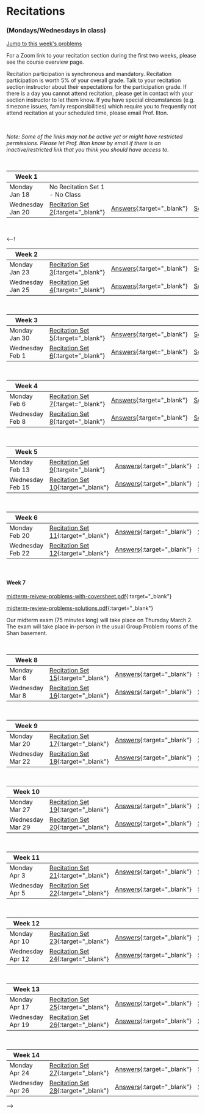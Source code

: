 # Recitations 
### (Mondays/Wednesdays in class)

[Jump to this week's problems](#bottom)

For a Zoom link to your recitation section during the first two weeks, please see the course overview page.

Recitation participation is synchronous and mandatory. Recitation participation is worth 5% of your overall grade.  Talk to your recitation section instructor about their expectations for the participation grade. If there is a day you cannot attend recitation, please get in contact with your section instructor to let them know. If you have special circumstances (e.g. timezone issues, family responsibilities) which require you to frequently not attend recitation at your scheduled time, please email Prof. Ilton. 

<br>

*Note: Some of the links may not be active yet or might have restricted permissions. Please let Prof. Ilton know by email if there is an inactive/restricted link that you think you should have access to.*

<br>

Week 1 |  |  | |
---| --- | -- | -- |
Monday Jan 18 | No Recitation Set 1 - No Class | | 
Wednesday Jan 20 | [Recitation Set 2](https://drive.google.com/file/d/1gRbEpzYTazOfMZ-kyEcU1jzxjM0AjNrz/view?usp=sharing){:target="_blank"} | [Answers](https://drive.google.com/file/d/1ofRIcHLF43nx0xS75Ss0TZncuyFsgcNq/view?usp=sharing){:target="_blank"} | [Solutions](https://drive.google.com/file/d/1HxrleH_kah0-HNlh0ASkXJ1GV0Psegdu/view?usp=sharing){:target="_blank"}

<br>


<--!


Week 2 |  |  | |
---| --- | -- | -- |
Monday Jan 23 | [Recitation Set 3](https://drive.google.com/file/d/14-lV3OBJsflWQVVq_qyBDFqepw3p_0H9/view?usp=sharing){:target="_blank"} | [Answers](https://drive.google.com/file/d/1e-9Yv375Ns-AXSWFcKdsa0besBp8zedY/view?usp=sharing){:target="_blank"} | [Solutions](https://drive.google.com/file/d/1114S6sNx4BdsG5G_BgJHYtzrpI9U0qNS/view?usp=sharing){:target="_blank"}
Wednesday Jan 25 | [Recitation Set 4](https://drive.google.com/file/d/1UT3yUP0hOrEuQ7mQGa_2h1G-aY_JmmAv/view?usp=sharing){:target="_blank"} | [Answers](https://drive.google.com/file/d/17p_H3a6C0sOpHy1s_X-NeP7tj_PqhK3n/view?usp=sharing){:target="_blank"} | [Solutions](https://drive.google.com/file/d/1oXcaI-mznx3FW4owCmL_CP6ob8Gc5mEp/view?usp=sharing){:target="_blank"}

<br>



Week 3 |  |  | |
---| --- | -- | -- |
Monday Jan 30 | [Recitation Set 5](https://drive.google.com/file/d/102-vW3-o7ig-SlSFCaQlh6-7LsOvy4F-/view?usp=sharing){:target="_blank"} | [Answers](https://drive.google.com/file/d/1i86TJSuhFr0YJmYlU4Sk3UGhaJSsJO7C/view?usp=sharing){:target="_blank"} | [Solutions](https://drive.google.com/file/d/1LxZUq2aFLq5_9qFO8acCK7u2eTnaszGQ/view?usp=sharing){:target="_blank"}
Wednesday Feb 1 | [Recitation Set 6](https://drive.google.com/file/d/1DECkLAsUYHk0Qx1sOnGpl9qYtDyNIKtj/view?usp=sharing){:target="_blank"} | [Answers](https://drive.google.com/file/d/1uDouJWdDDb_2i8sZ7LG8_LLkoXraEYRP/view?usp=sharing){:target="_blank"} | [Solutions](https://drive.google.com/file/d/1qk1by-yMvpsCQT3kiK9hyKY-xwkdB16f/view?usp=sharing){:target="_blank"}

<br>



Week 4 |  |  | |
---| --- | -- | -- |
Monday Feb 6 | [Recitation Set 7](https://drive.google.com/file/d/1lc3vM0MXhoN_UdGhWo7daajg_b5TPg5k/view?usp=sharing){:target="_blank"} | [Answers](https://drive.google.com/file/d/1xvre1ShEvgfIMMK7vNxVlj44GObIIYdg/view?usp=sharing){:target="_blank"} | [Solutions](https://drive.google.com/file/d/1lD5cZq9FLdVCL2WQ2wCC5JZPIIMuD9l2/view?usp=sharing){:target="_blank"}
Wednesday Feb 8 | [Recitation Set 8](https://drive.google.com/file/d/1nsb9icXH0Yo9aoiYi_7Mwxq9B7wEVXBf/view?usp=sharing){:target="_blank"} | [Answers](https://drive.google.com/file/d/1Vn2GAX3rpI7lIBG0OOScRVlXL3rQ09Lk/view?usp=sharing){:target="_blank"} | [Solutions](https://drive.google.com/file/d/1tJBr9KLcZcIH6fHNW9qNIlIjJQbj1fco/view?usp=sharing){:target="_blank"}

<br>


Week 5 |  |  | |
---| --- | -- | -- |
Monday Feb 13 | [Recitation Set 9](https://drive.google.com/file/d/1bEURF7RNfpozgXe7juMW8LNLUqr96p_h/view?usp=sharing){:target="_blank"} | [Answers](https://drive.google.com/file/d/1jpcRHn0So-g72QddxB8ejJc6V8BGO_gU/view?usp=sharing){:target="_blank"} | [Solutions](https://drive.google.com/file/d/1BZScybcJ88k4fU9KjKBY19zGC5TX1yu6/view?usp=sharing){:target="_blank"}
Wednesday Feb 15 | [Recitation Set 10](https://drive.google.com/file/d/1YFk1uyxa9wc6E0CvaG1N5zhRispeQgPO/view?usp=sharing){:target="_blank"} | [Answers](https://drive.google.com/file/d/119mC9XCAB_Z6-_-rJhofAio5xHsLCmFT/view?usp=sharing){:target="_blank"} |[Solutions](https://drive.google.com/file/d/1FhnqqPY59tqw-RmYSDUfljuUdrRkeBZ8/view?usp=sharing){:target="_blank"}

<br>



Week 6 |  |  | |
---| --- | -- | -- |
Monday Feb 20 | [Recitation Set 11](https://drive.google.com/file/d/1bKyTHc986v0jNAOCuALgPAFXZWw0UuN8/view?usp=sharing){:target="_blank"} | [Answers](https://drive.google.com/file/d/1--cQLsi-GYOv8gt2y1UbXsEfUqUbHOgB/view?usp=sharing){:target="_blank"} | [Solutions](https://drive.google.com/file/d/15FpIhZhhHQ2tlqgeZvmR4YVuHQtQFfLV/view?usp=sharing){:target="_blank"} 
Wednesday Feb 22 | [Recitation Set 12](https://drive.google.com/file/d/1UTuR0Xghe1sNOvnBeQtXART0757tN6Ia/view?usp=sharing){:target="_blank"} | [Answers](https://drive.google.com/file/d/1-dEKBB8iODXaCUWZ2LhQeDVYogweQIv8/view?usp=sharing){:target="_blank"} | [Solutions](https://drive.google.com/file/d/1FRLzNpsepul9aX22kRWW3TTZK8KPttQ2/view?usp=sharing){:target="_blank"}

<br> 

#### Week 7

[midterm-reivew-problems-with-coversheet.pdf](https://drive.google.com/file/d/1G9LkXlp58wkSYbxn1LgUSJkcHdBELae9/view?usp=sharing){:target="_blank"}

[midterm-review-problems-solutions.pdf](https://drive.google.com/file/d/1G9Dlzkf0MsfrXQhN0cZx1sxJ5Pqt_ayC/view?usp=sharing){:target="_blank"}


Our midterm exam (75 minutes long) will take place on Thursday March 2. The exam will take place in-person in the usual Group Problem rooms of the Shan basement.

<br>



Week 8 |  |  | |
---| --- | -- | -- |
Monday Mar 6 | [Recitation Set 15](https://drive.google.com/file/d/1P9JvZ-4GkkFyLPkDYdLdLEtBrwmGEkPK/view?usp=sharing){:target="_blank"} | [Answers](https://drive.google.com/file/d/1YQhKCVFZ6sMBwILlqioekA-s6aYwlhkZ/view?usp=sharing){:target="_blank"} | [Solutions](https://drive.google.com/file/d/1WQqdf4CTD1NYKHg2AE-x7PMjipr5aWJn/view?usp=sharing){:target="_blank"} 
Wednesday Mar 8 | [Recitation Set 16](https://drive.google.com/file/d/1lOQup6uEs_bpdbvAp-tE1jXFSlMJsGzm/view?usp=sharing){:target="_blank"} | [Answers](https://drive.google.com/file/d/1EIGt-zZbABD64rnovwAJNUHcg7qc8Ups/view?usp=sharing){:target="_blank"} | [Solutions](https://drive.google.com/file/d/10O-Jh80SoBCuyk2J0Kc1ItDy7aVudCzH/view?usp=sharing){:target="_blank"}

<br>



Week 9 |  |  | |
---| --- | -- | -- |
Monday Mar 20 | [Recitation Set 17](https://drive.google.com/file/d/1TLGlZeVpDV5AXDMcPR3W6wQvRWxoisD7/view?usp=sharing){:target="_blank"} | [Answers](https://drive.google.com/file/d/1qqOt7n36gHgSOcW30BCkOd8b-nUlbVWB/view?usp=sharing){:target="_blank"} | [Solutions](https://drive.google.com/file/d/18dBnUyyX1l2nLEKlUvhZoudjDOQFJUgE/view?usp=sharing){:target="_blank"} 
Wednesday Mar 22 | [Recitation Set 18](https://drive.google.com/file/d/1PqjmiZjX3TMHOdHXWtNgqEC9Dcrcf8es/view?usp=sharing){:target="_blank"} | [Answers](https://drive.google.com/file/d/1izi5VArhuTFytoP9vTOdsrZKOIAwmSJ2/view?usp=sharing){:target="_blank"} | [Solutions](https://drive.google.com/file/d/1wdCl_CvYxFouS1AgAKRC4G-oqM7O_MB1/view?usp=sharing){:target="_blank"}

<br>



Week 10 |  |  | |
---| --- | -- | -- |
Monday Mar 27 | [Recitation Set 19](https://drive.google.com/file/d/1es5lYC40quQezJe1VaNG9CjbYcbXB6T0/view?usp=sharing){:target="_blank"} | [Answers](https://drive.google.com/file/d/1eRcMaCqlKy1y7Paht43K_Jz0XWIDSUxI/view?usp=sharing){:target="_blank"} | [Solutions](https://drive.google.com/file/d/1yoQb97rt9_v74S6Mc7u2o_7KPkfpZAvU/view?usp=sharing){:target="_blank"} 
Wednesday Mar 29 | [Recitation Set 20](https://drive.google.com/file/d/1ckoStEHQ3Y0Jvd5MQAde-HVhsYlzDRJz/view?usp=sharing){:target="_blank"} | [Answers](https://drive.google.com/file/d/1qKnXSiqnpZOHpSfe3bLwvwJ1rErLc09B/view?usp=sharing){:target="_blank"} | [Solutions](https://drive.google.com/file/d/1KURclrQPMGMEbhdyCOSylHbQnyqUprst/view?usp=sharing){:target="_blank"}

<br>



Week 11 |  |  | |
---| --- | -- | -- |
Monday Apr 3 | [Recitation Set 21](https://drive.google.com/file/d/1BI6xEmyZBeAS6hdmfL7v9NF3tKPwIhbQ/view?usp=sharing){:target="_blank"} | [Answers](https://drive.google.com/file/d/1oR5z7D_rqhmSGbR3I9boQzgm-BzZ6139/view?usp=sharing){:target="_blank"} | [Solutions](https://drive.google.com/file/d/1_6JKMtz7bEVvTmg0ok0Kg2gV0cOOg0pN/view?usp=sharing){:target="_blank"} 
Wednesday Apr 5 | [Recitation Set 22](https://drive.google.com/file/d/1KxoXPeyeGhsKv2yPcGnMPFe44eH_ZVUz/view?usp=sharing){:target="_blank"} | [Answers](https://drive.google.com/file/d/1a34U7ZAkRaWGZSRgACd59uE0sS2IkUhI/view?usp=sharing){:target="_blank"} | [Solutions](https://drive.google.com/file/d/1vQIMeX2O6ivL6x73Mz9XNM0p9dB2zQRK/view?usp=sharing){:target="_blank"}

<br>



Week 12 |  |  | |
---| --- | -- | -- |
Monday Apr 10 | [Recitation Set 23](https://drive.google.com/file/d/1JlzNTw-xzP7grE4vpgPwawSGFHwbgkfs/view?usp=sharing){:target="_blank"} | [Answers](https://drive.google.com/file/d/1diCpSXTHnzdDT9h7h7pywCin6xTUbh1T/view?usp=sharing){:target="_blank"} | [Solutions](https://drive.google.com/file/d/1eR9GmmYZ30ejVmlZWs_j29tkWQ3136Ze/view?usp=sharing){:target="_blank"} 
Wednesday Apr 12 | [Recitation Set 24](https://drive.google.com/file/d/1LJIrkHKfZb9EKxtcMj551qA4at5WTmKZ/view?usp=sharing){:target="_blank"} | [Answers](https://drive.google.com/file/d/18I0Hgvf5SQAV8e3OvGlTb8T2l3h8iAo6/view?usp=sharing){:target="_blank"} | [Solutions](https://drive.google.com/file/d/1DD9_3mLyLO2I2jPUWXl0zzdDA1kBX2av/view?usp=sharing){:target="_blank"}

<br>



Week 13 |  |  | |
---| --- | -- | -- |
Monday Apr 17 | [Recitation Set 25](https://drive.google.com/file/d/1SVEwuCA7mOhPqVwB-27_foipDvtMUYVo/view?usp=sharing){:target="_blank"} | [Answers](https://drive.google.com/file/d/13qExwGhaiZPLXfFlFN68MOHTWHuurd88/view?usp=sharing){:target="_blank"} | [Solutions](https://drive.google.com/file/d/1039atQtU8Qy09iJbld99BdB99ryuwAo1/view?usp=sharing){:target="_blank"} 
Wednesday Apr 19 | [Recitation Set 26](https://drive.google.com/file/d/1YoKUb93-83PRTER6EFim5H0oEjuB6qaW/view?usp=sharing){:target="_blank"} | [Answers](https://drive.google.com/file/d/1O8kzuGmDYcSipWwdEQDzZB6JBjTk-IWQ/view?usp=sharing){:target="_blank"} | [Solutions](https://drive.google.com/file/d/1rM5fw0hFxAeLJl1lOR6FEZf_pBoBz8xW/view?usp=sharing){:target="_blank"}

<br>



Week 14 |  |  | |
---| --- | -- | -- |
Monday Apr 24 | [Recitation Set 27](https://drive.google.com/file/d/10Z3zL09upzaTZic_Ao_DfIgxM40z6-Iu/view?usp=sharing){:target="_blank"} | [Answers](https://drive.google.com/file/d/1w_Sc6UXKYaxSxXSjT6At3IC9NwGhcZr0/view?usp=sharing){:target="_blank"} | [Solutions](https://drive.google.com/file/d/1KACxZSBGWiFRmPqYTo0rz4poU3EpiSGG/view?usp=sharing){:target="_blank"} 
Wednesday Apr 26 | [Recitation Set 28](https://drive.google.com/file/d/1tJgLnmwuf1_OKJJCpmYMLmURLwlFdjQn/view?usp=sharing){:target="_blank"} | [Answers](https://drive.google.com/file/d/1szTrjAiWjGT5HAAgdb_0K6Yvo0ElGQQR/view?usp=sharing){:target="_blank"} | [Solutions](https://drive.google.com/file/d/1FfIfrjwBlluvQ4JAZl0KUXELFoY-WvwC/view?usp=sharing){:target="_blank"} 

-->

<br>

<br>

<br>





<a id="bottom"></a>